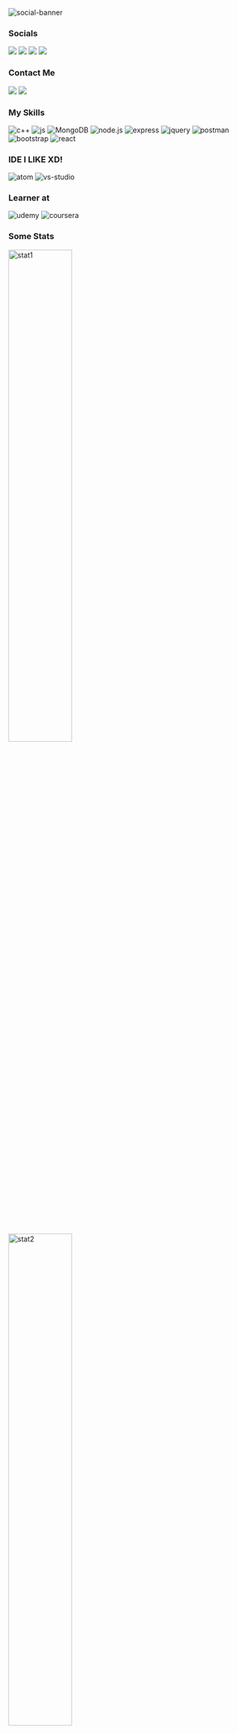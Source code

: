 <!--Adding header -->
![social-banner](https://user-images.githubusercontent.com/73546886/166986098-0ce7b63d-f0ab-4abf-b9a2-f46ba2521245.jpg)

<!-- Adding Socials link -->
<div>
  <h3>Socials</h3>
  <a target="_blank" href="https://www.instagram.com/rajitkuthiala/"><img src="https://img.shields.io/badge/Instagram-E4405F?style=for-the-badge&logo=instagram&logoColor=white"></a>
  <a target="_blank" href="https://www.facebook.com/profile.php?id=100070119432054"><img src="https://img.shields.io/badge/Facebook-1877F2?style=for-the-badge&logo=facebook&logoColor=white"></a>
  <a target="_blank" href="https://twitter.com/KuthialaRajit"><img src="https://img.shields.io/badge/Twitter-1DA1F2?style=for-the-badge&logo=twitter&logoColor=white"></a>
  <a target="_blank" href="https://www.linkedin.com/in/rajitkuthiala/"><img src="https://img.shields.io/badge/LinkedIn-0077B5?style=for-the-badge&logo=linkedin&logoColor=white"></a>
  <h3>Contact Me</h3>
  <a target="_blank" href="mailto:rajitkuthiala@gmail.com"><img src="https://img.shields.io/badge/Gmail-D14836?style=for-the-badge&logo=gmail&logoColor=white"></a>
  <a href="https://discordapp.com/users/262894604725125121"><img src="https://img.shields.io/badge/Discord-7289DA?style=for-the-badge&logo=discord&logoColor=white"></a>
  <h3>My Skills</h3>
  <img src="https://img.shields.io/badge/C%2B%2B-00599C?style=for-the-badge&logo=c%2B%2B&logoColor=white" alt="c++">
  <img src="https://img.shields.io/badge/JavaScript-323330?style=for-the-badge&logo=javascript&logoColor=F7DF1E" alt="js">
  <img src="https://img.shields.io/badge/MongoDB-4EA94B?style=for-the-badge&logo=mongodb&logoColor=white" alt="MongoDB">
  <img src="https://img.shields.io/badge/Node.js-339933?style=for-the-badge&logo=nodedotjs&logoColor=white" alt="node.js">
  <img src="https://img.shields.io/badge/Express.js-000000?style=for-the-badge&logo=express&logoColor=white" alt="express">
  <img src="https://img.shields.io/badge/jQuery-0769AD?style=for-the-badge&logo=jquery&logoColor=white" alt="jquery">
  <img src="https://img.shields.io/badge/Postman-FF6C37?style=for-the-badge&logo=Postman&logoColor=white" alt="postman">
  <img src="https://img.shields.io/badge/Bootstrap-563D7C?style=for-the-badge&logo=bootstrap&logoColor=white" alt="bootstrap">
  <img src="https://img.shields.io/badge/React-20232A?style=for-the-badge&logo=react&logoColor=61DAFB" alt="react">
  <h3>IDE I LIKE XD!</h3>
  <img src="https://img.shields.io/badge/Atom-66595C?style=for-the-badge&logo=Atom&logoColor=white" alt="atom">
  <img src="https://img.shields.io/badge/Visual_Studio-5C2D91?style=for-the-badge&logo=visual%20studio&logoColor=white" alt="vs-studio">
  <h3>Learner at </h3>
  <img src="https://img.shields.io/badge/Udemy-EC5252?style=for-the-badge&logo=Udemy&logoColor=white" alt="udemy">
  <img src="https://img.shields.io/badge/Coursera-0056D2?style=for-the-badge&logo=Coursera&logoColor=white" alt="coursera">
  <h3>Some Stats</h3>
  <img src="https://github-readme-stats.vercel.app/api?username=rajitk13&show_icons=true&theme=dark" width=50% alt="stat1">
  <br>
  <img src="https://github-readme-stats.vercel.app/api/top-langs/?username=rajitk13&layout=compact&theme=dark" width=50% alt="stat2">
  <pre>
___________.__                      __                  _____                        .__         .__   __   .__
\__    ___/|  |__  _____     ____  |  | __  ______    _/ ____\____ _______    ___  __|__|  ______|__|_/  |_ |__|  ____    ____
  |    |   |  |  \ \__  \   /    \ |  |/ / /  ___/    \   __\/  _ \\_  __ \   \  \/ /|  | /  ___/|  |\   __\|  | /    \  / ___\
  |    |   |   Y  \ / __ \_|   |  \|    <  \___ \      |  | (  <_> )|  | \/    \   / |  | \___ \ |  | |  |  |  ||   |  \/ /_/  >
  |____|   |___|  /(____  /|___|  /|__|_ \/____  >     |__|  \____/ |__|        \_/  |__|/____  >|__| |__|  |__||___|  /\___  /
                \/      \/      \/      \/     \/                                             \/                     \//_____/

</pre>
</div>
